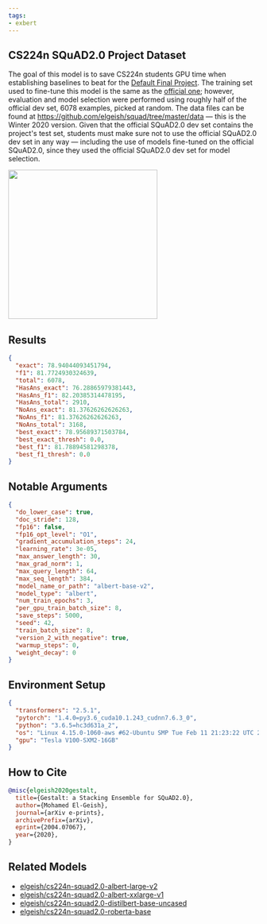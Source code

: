 ```yaml
---
tags:
- exbert
---
```


## CS224n SQuAD2.0 Project Dataset
The goal of this model is to save CS224n students GPU time when establishing
baselines to beat for the [Default Final Project](http://web.stanford.edu/class/cs224n/project/default-final-project-handout.pdf).
The training set used to fine-tune this model is the same as
the [official one](https://rajpurkar.github.io/SQuAD-explorer/); however,
evaluation and model selection were performed using roughly half of the official
dev set, 6078 examples, picked at random. The data files can be found at
<https://github.com/elgeish/squad/tree/master/data> — this is the Winter 2020
version. Given that the official SQuAD2.0 dev set contains the project's test
set, students must make sure not to use the official SQuAD2.0 dev set in any way
— including the use of models fine-tuned on the official SQuAD2.0, since they
used the official SQuAD2.0 dev set for model selection.

<a href="https://huggingface.co/exbert/?model=elgeish/cs224n-squad2.0-albert-base-v2">
	<img width="300px" src="https://cdn-media.huggingface.co/exbert/button.png">
</a>

## Results
```json
{
  "exact": 78.94044093451794,
  "f1": 81.7724930324639,
  "total": 6078,
  "HasAns_exact": 76.28865979381443,
  "HasAns_f1": 82.20385314478195,
  "HasAns_total": 2910,
  "NoAns_exact": 81.37626262626263,
  "NoAns_f1": 81.37626262626263,
  "NoAns_total": 3168,
  "best_exact": 78.95689371503784,
  "best_exact_thresh": 0.0,
  "best_f1": 81.78894581298378,
  "best_f1_thresh": 0.0
}
```

## Notable Arguments
```json
{
  "do_lower_case": true,
  "doc_stride": 128,
  "fp16": false,
  "fp16_opt_level": "O1",
  "gradient_accumulation_steps": 24,
  "learning_rate": 3e-05,
  "max_answer_length": 30,
  "max_grad_norm": 1,
  "max_query_length": 64,
  "max_seq_length": 384,
  "model_name_or_path": "albert-base-v2",
  "model_type": "albert",
  "num_train_epochs": 3,
  "per_gpu_train_batch_size": 8,
  "save_steps": 5000,
  "seed": 42,
  "train_batch_size": 8,
  "version_2_with_negative": true,
  "warmup_steps": 0,
  "weight_decay": 0
}
```

## Environment Setup
```json
{
  "transformers": "2.5.1",
  "pytorch": "1.4.0=py3.6_cuda10.1.243_cudnn7.6.3_0",
  "python": "3.6.5=hc3d631a_2",
  "os": "Linux 4.15.0-1060-aws #62-Ubuntu SMP Tue Feb 11 21:23:22 UTC 2020 x86_64 x86_64 x86_64 GNU/Linux",
  "gpu": "Tesla V100-SXM2-16GB"
}
```

## How to Cite
```BibTeX
@misc{elgeish2020gestalt,
  title={Gestalt: a Stacking Ensemble for SQuAD2.0},
  author={Mohamed El-Geish},
  journal={arXiv e-prints},
  archivePrefix={arXiv},
  eprint={2004.07067},
  year={2020},
}
```

## Related Models
* [elgeish/cs224n-squad2.0-albert-large-v2](https://huggingface.co/elgeish/cs224n-squad2.0-albert-large-v2)
* [elgeish/cs224n-squad2.0-albert-xxlarge-v1](https://huggingface.co/elgeish/cs224n-squad2.0-albert-xxlarge-v1)
* [elgeish/cs224n-squad2.0-distilbert-base-uncased](https://huggingface.co/elgeish/cs224n-squad2.0-distilbert-base-uncased)
* [elgeish/cs224n-squad2.0-roberta-base](https://huggingface.co/elgeish/cs224n-squad2.0-roberta-base)
